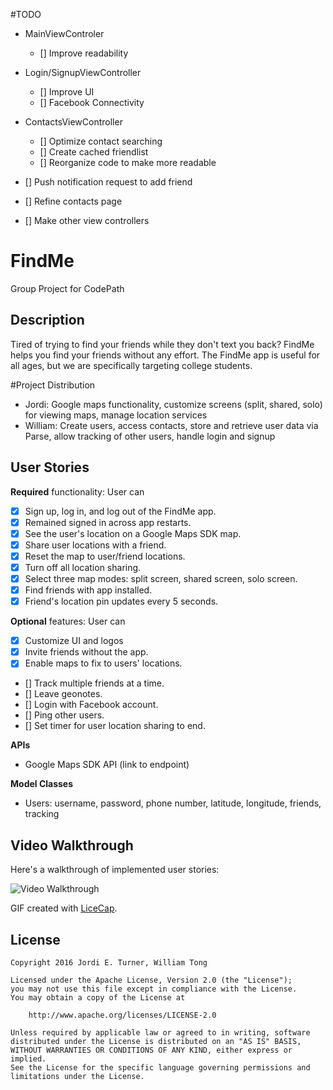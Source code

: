 #TODO
- MainViewControler
  - [] Improve readability
- Login/SignupViewController
  - [] Improve UI
  - [] Facebook Connectivity
- ContactsViewController
  - [] Optimize contact searching
  - [] Create cached friendlist
  - [] Reorganize code to make more readable

- [] Push notification request to add friend
- [] Refine contacts page
- [] Make other view controllers

# FindMe
Group Project for CodePath

## Description
Tired of trying to find your friends while they don't text you back? FindMe
helps you find your friends without any effort. The FindMe app is useful
for all ages, but we are specifically targeting college students.

#Project Distribution
- Jordi: Google maps functionality, customize screens (split, shared, solo) for viewing maps, manage location services
- William: Create users, access contacts, store and retrieve user data via Parse, allow tracking of other users, handle login and signup

## User Stories

**Required** functionality: User can

- [X] Sign up, log in, and log out of the FindMe app.
- [X] Remained signed in across app restarts.
- [X] See the user's location on a Google Maps SDK map.
- [X] Share user locations with a friend.
- [X] Reset the map to user/friend locations.
- [X] Turn off all location sharing.
- [X] Select three map modes: split screen, shared screen, solo screen.
- [X] Find friends with app installed.
- [X] Friend's location pin updates every 5 seconds.

**Optional** features: User can

- [X] Customize UI and logos
- [X] Invite friends without the app.
- [X] Enable maps to fix to users' locations.
- [] Track multiple friends at a time.
- [] Leave geonotes.
- [] Login with Facebook account.
- [] Ping other users.
- [] Set timer for user location sharing to end.

**APIs**
- Google Maps SDK API (link to endpoint)

**Model Classes**
- Users: username, password, phone number, latitude, longitude, friends, tracking

## Video Walkthrough

Here's a walkthrough of implemented user stories:

<img src='http://i.imgur.com/2uEbYmn.gif' title='Video Walkthrough' width='' alt='Video Walkthrough' />

GIF created with [LiceCap](http://www.cockos.com/licecap/).

## License

    Copyright 2016 Jordi E. Turner, William Tong

    Licensed under the Apache License, Version 2.0 (the "License");
    you may not use this file except in compliance with the License.
    You may obtain a copy of the License at

        http://www.apache.org/licenses/LICENSE-2.0

    Unless required by applicable law or agreed to in writing, software
    distributed under the License is distributed on an "AS IS" BASIS,
    WITHOUT WARRANTIES OR CONDITIONS OF ANY KIND, either express or implied.
    See the License for the specific language governing permissions and
    limitations under the License.
